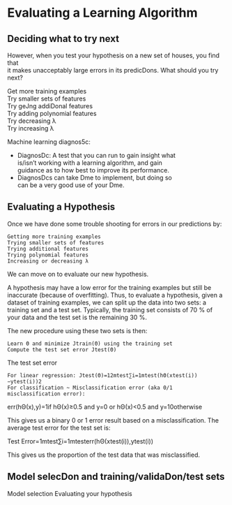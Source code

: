 # Evaluating a Learning Algorithm

## Deciding what to try next   

However,    when    you    test    your    hypothesis    on    a    new    set    of    houses,    you    find    that    
it    makes    unacceptably    large    errors    in    its    predicDons.    What    should    you    try    next? 

Get    more    training    examples    
Try    smaller    sets    of    features    
Try    geJng    addiDonal    features    
Try    adding    polynomial    features    
Try    decreasing  λ  
Try    increasing  λ

Machine    learning    diagnos5c:    
* DiagnosDc:    A    test    that    you    can    run    to    gain    insight    what    
is/isn’t    working    with    a    learning    algorithm,    and    gain    
guidance    as    to    how    best    to    improve    its    performance.    
* DiagnosDcs    can    take    Dme    to    implement,    but    doing    so    
can    be    a    very    good    use    of    your    Dme.  

## Evaluating a Hypothesis

Once we have done some trouble shooting for errors in our predictions by:

    Getting more training examples
    Trying smaller sets of features
    Trying additional features
    Trying polynomial features
    Increasing or decreasing λ

We can move on to evaluate our new hypothesis.

A hypothesis may have a low error for the training examples but still be inaccurate (because of overfitting). Thus, to evaluate a hypothesis, given a dataset of training examples, we can split up the data into two sets: a training set and a test set. Typically, the training set consists of 70 % of your data and the test set is the remaining 30 %.

The new procedure using these two sets is then:

    Learn Θ and minimize Jtrain(Θ) using the training set
    Compute the test set error Jtest(Θ)

The test set error

    For linear regression: Jtest(Θ)=12mtest∑i=1mtest(hΘ(xtest(i))−ytest(i))2
    For classification ~ Misclassification error (aka 0/1 misclassification error):

err(hΘ(x),y)=1if hΘ(x)≥0.5 and y=0 or hΘ(x)<0.5 and y=10otherwise

This gives us a binary 0 or 1 error result based on a misclassification. The average test error for the test set is:

Test Error=1mtest∑i=1mtesterr(hΘ(xtest(i)),ytest(i))

This gives us the proportion of the test data that was misclassified.

## Model selecDon and training/validaDon/test sets   

Model selection 
Evaluating your hypothesis 


